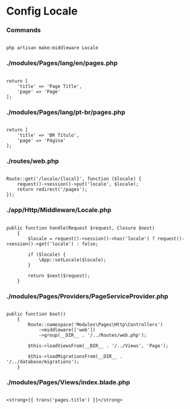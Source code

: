 # Config Locale

### Commands
```

php artisan make:middleware Locale

```
### ./modules/Pages/lang/en/pages.php
```

return [
    'title' => 'Page Title',
    'page' => 'Page'
];

```

### ./modules/Pages/lang/pt-br/pages.php
```

return [
    'title' => 'BR Título',
    'page' => 'Página'
];

```

### ./routes/web.php
```

Route::get('/locale/{local}', function ($locale) {
    request()->session()->put('locale', $locale);
    return redirect('/pages');
});

```

### ./app/Http/Middleware/Locale.php
```

public function handle(Request $request, Closure $next)
    {
        $locale = request()->session()->has('locale') ? request()->session()->get('locale') : false;

        if ($locale) {
            \App::setLocale($locale);
        }

        return $next($request);
    }

```

### ./modules/Pages/Providers/PageServiceProvider.php
```

public function boot()
    {
        Route::namespace('Modules\Pages\Http\Controllers')
            ->middleware(['web'])
            ->group(__DIR__ . '/../Routes/web.php');
        
        $this->loadViewsFrom(__DIR__ . '/../Views', 'Page');

        $this->loadMigrationsFrom(__DIR__ . '/../database/migrations');
    }

```

### ./modules/Pages/Views/index.blade.php
```

<strong>{{ trans('pages.title') }}</strong>

```

